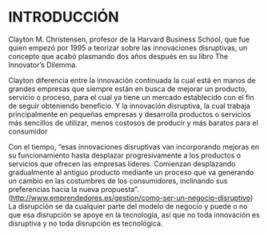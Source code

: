 #   INTRODUCCIÓN

Clayton M. Christensen, profesor de la Harvard Business School, que fue quien empezó  por 1995 a teorizar sobre las innovaciones disruptivas, un concepto que acabó plasmando dos años después en su libro The Innovator’s Dilemma.

Clayton diferencia entre la innovación continuada la cual está en manos de grandes empresas que siempre están en busca de mejorar un producto, servicio o proceso, para el cual ya tiene un mercado establecido con el fin de seguir obteniendo beneficio. Y la innovación disruptiva, la cual trabaja principalmente en pequeñas empresas y desarrolla productos o servicios más sencillos de utilizar, menos costosos de producir y más baratos para el consumidor


Con el tiempo, “esas innovaciones disruptivas van incorporando mejoras en su funcionamiento hasta desplazar progresivamente a los productos o servicios que ofrecen las empresas líderes. Comienzan desplazando gradualmente al antiguo producto mediante un proceso que va generando un cambio en las costumbres de los consumidores, inclinando sus preferencias hacia la nueva propuesta”.  (http://www.emprendedores.es/gestion/como-ser-un-negocio-disruptivo)
La disrupción se da cualquier parte del modelo de negocio y puede o no que esa disrupción se apoye en la tecnología, así que no toda innovación es disruptiva y no toda disrupción es tecnológica.